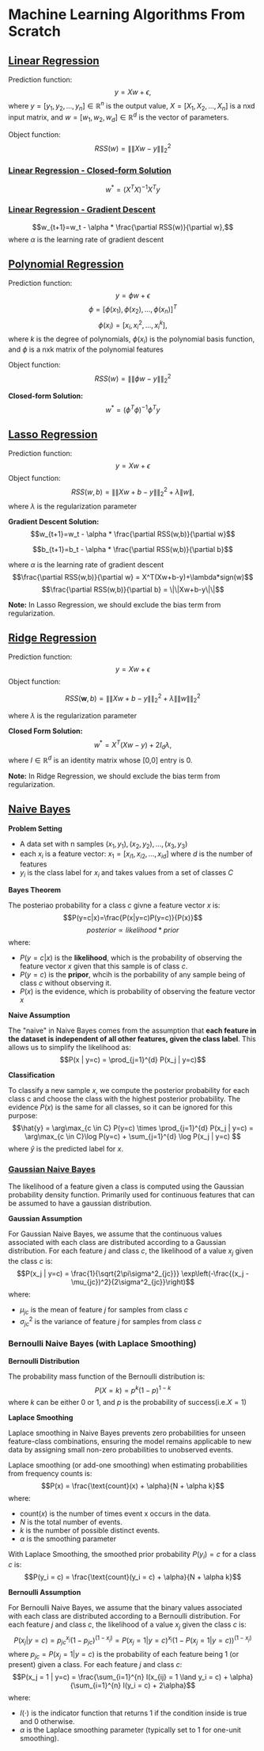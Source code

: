 # Machine Learning Algorithms From Scratch
## [Linear Regression](https://github.com/nclw1118/Machine-Learning-Algorithms-From-Scratch/tree/main/Linear%20Regression)
Prediction function: 
$$y=Xw+\epsilon,$$
where $y=[y_1,y_2,...,y_n] \in \mathbb{R}^n$ is the output value, $X=[X_1, X_2,...,X_n]$ is a nxd input matrix, and $w=[w_1, w_2, w_d] \in \mathbb{R}^d$ is the vector of parameters.

Object function: 
$$RSS(w)=\|\|Xw-y\|\|^{2}_{2}$$

### [Linear Regression - Closed-form Solution](https://github.com/nclw1118/Machine-Learning-Algorithms-From-Scratch/blob/main/Linear%20Regression/linReg.py)
$$w^*=(X^TX)^{-1}X^Ty$$

### [Linear Regression - Gradient Descent](https://github.com/nclw1118/Machine-Learning-Algorithms-From-Scratch/blob/main/Linear%20Regression/linRegGD.py)
$$w_{t+1}=w_t - \alpha * \frac{\partial RSS(w)}{\partial w},$$ where $\alpha$ is the learning rate of gradient descent

## [Polynomial Regression](https://github.com/nclw1118/Machine-Learning-Algorithms-From-Scratch/blob/main/Linear%20Regression/polyReg.py)
Prediction function:
$$y=\phi w+\epsilon$$
$$\phi=[\phi(x_1), \phi(x_2),...,\phi(x_n)]^T$$
$$\phi(x_i)=[x_i,x_i^2,...,x_i^k],$$
where $k$ is the degree of polynomials, $\phi(x_i)$ is the polynomial basis function, and $\phi$ is a nxk matrix of the polynomial features

Object function: 
$$RSS(w)=\|\|\phi w-y\|\|^{2}_{2}$$

**Closed-form Solution:** 
$$w^*=(\phi^T\phi)^{-1}\phi^Ty$$

## [Lasso Regression](https://github.com/nclw1118/Machine-Learning-Algorithms-From-Scratch/blob/main/Linear%20Regression/lassoReg.py)
Prediction function: 
$$y=Xw+\epsilon$$
Object function: 
$$RSS(w,b)=\|\|Xw+b-y\|\|^{2}_{2}+\lambda\|w\|,$$ where $\lambda$ is the regularization parameter

**Gradient Descent Solution:**
$$w_{t+1}=w_t - \alpha * \frac{\partial RSS(w,b)}{\partial w}$$

$$b_{t+1}=b_t - \alpha * \frac{\partial RSS(w,b)}{\partial b}$$ 

where $\alpha$ is the learning rate of gradient descent
$$\frac{\partial RSS(w,b)}{\partial w} = X^T(Xw+b-y)+\lambda*sign(w)$$
$$\frac{\partial RSS(w,b)}{\partial b} = \|\|Xw+b-y\|\|$$

**Note:** In Lasso Regression, we should exclude the bias term from regularization.

## [Ridge Regression](https://github.com/nclw1118/Machine-Learning-Algorithms-From-Scratch/blob/main/Linear%20Regression/ridgeReg.py)
Prediction function: 
$$y=Xw+\epsilon$$
Object function: 

$$RSS(\mathbf{w}, b) = \|\|Xw + b - y\|\|_2^2 + \lambda \|\|w\|\|_2^2$$

where $\lambda$ is the regularization parameter

**Closed Form Solution:** $$w^*=X^T(Xw-y)+2I_d\lambda,$$
where $I \in \mathbb{R}^d$ is an identity matrix whose [0,0] entry is 0.

**Note:** In Ridge Regression, we should exclude the bias term from regularization.

## [Naive Bayes](https://github.com/nclw1118/Machine-Learning-Algorithms-From-Scratch/tree/main/Naive%20Bayes)

**Problem Setting**

* A data set with n samples ${(x_1,y_1), (x_2,y_2),...,(x_3,y_3)}$
* each $x_i$ is a feature vector: $x_1=[x_{i1}, x_{i2},...,x_{id}]$ where $d$ is the number of features
* $y_i$ is the class label for $x_i$ and takes values from a set of classes $C$

**Bayes Theorem**

The posteriao probability for a class $c$ givne a feature vector $x$ is:
$$P(y=c|x)=\frac{P(x|y=c)P(y=c)}{P(x)}$$
$$posterior \varpropto likelihood * prior$$
where:
* $P(y=c|x)$ is the **likelihood**, which is the probability of observing the feature vector $x$ given that this sample is of class $c$.
* $P(y=c)$ is the **pripor**, whcih is the porbability of any sample being of class $c$ without observing it.
* $P(x)$ is the evidence, which is probability of observing the feature vector $x$

**Naive Assumption**

The "naive" in Naive Bayes comes from the assumption that **each feature in the dataset is independent of all other features, given the class label**. This allows us to simplify the likelihood as:
$$P(x | y=c) = \prod_{j=1}^{d} P(x_j | y=c)$$

**Classification**

To classify a new sample $x$, we compute the posterior probability for each class c and choose the class with the highest posterior probability. The evidence $P(x)$ is the same for all classes, so it can be ignored for this purpose:
$$\hat{y} = \arg\max_{c \in C} P(y=c) \times \prod_{j=1}^{d} P(x_j | y=c) = \arg\max_{c \in C}\log P(y=c) + \sum_{j=1}^{d} \log P(x_j | y=c)
$$
where $\hat{y}$ is the predicted label for $x$.

### [Gaussian Naive Bayes](https://github.com/nclw1118/Machine-Learning-Algorithms-From-Scratch/blob/main/Naive%20Bayes/GaussianNaiveBayes.py)
The likelihood of a feature given a class is computed using the Gaussian probability density function. Primarily used for continuous features that can be assumed to have a gaussian distribution. 

**Gaussian Assumption**

For Gaussian Naive Bayes, we assume that the continuous values associated with each class are distributed according to a Gaussian distribution. For each feature $j$ and class $c$, the likelihood of a value $x_{j}$ given the class $c$ is:
$$P(x_j | y=c) = \frac{1}{\sqrt{2\pi\sigma^2_{jc}}} \exp\left(-\frac{(x_j - \mu_{jc})^2}{2\sigma^2_{jc}}\right)$$
where:
* $\mu_{jc}$ is the mean of feature $j$ for samples from class $c$
* $\sigma_{jc}^{2}$ is the variance of feature $j$ for samples from class $c$

### Bernoulli Naive Bayes (with Laplace Smoothing)

**Bernoulli Distribution**

The probability mass function of the Bernoulli distribution is:
$$P(X=k) = p^k (1-p)^{1-k}$$
where $k$ can be either 0 or 1, and $p$ is the probability of success(i.e.$X=1$)

**Laplace Smoothing**

Laplace smoothing in Naive Bayes prevents zero probabilities for unseen feature-class combinations, ensuring the model remains applicable to new data by assigning small non-zero probabilities to unobserved events.

Laplace smoothing (or add-one smoothing) when estimating probabilities from frequency counts is:
$$P(x) = \frac{\text{count}(x) + \alpha}{N + \alpha k}$$
where:
* $\text{count}(x)$ is the number of times event x occurs in the data.
* $N$ is the total number of events.
* $k$ is the number of possible distinct events.
* $\alpha$ is the smoothing parameter

With Laplace Smoothing, the smoothed prior probability $P(y_i)=c$ for a class $c$ is:
$$P(y_i = c) = \frac{\text{count}(y_i = c) + \alpha}{N + \alpha k}$$

**Bernoulli Assumption**

For Bernoulli Naive Bayes, we assume that the binary values associated with each class are distributed according to a Bernoulli distribution. For each feature $j$ and class $c$, the likelihood of a value $x_{j}$ given the class $c$ is:
$$P(x_j | y=c) = p_{jc}^{x_j}(1-p_{jc})^{(1-{x_j})}=P(x_j=1|y=c)^{x_j}(1-P(x_j=1|y=c))^{(1-{x_j})}$$
where $p_{jc}=P(x_j=1|y=c)$ is the probability of each feature being 1 (or present) given a class. For each feature $j$ and class $c$:
$$P(x_j = 1 | y=c) = \frac{\sum_{i=1}^{n} I(x_{ij} = 1 \land y_i = c) + \alpha} {\sum_{i=1}^{n} I(y_i = c) + 2\alpha}$$
where:
* $I(\cdot)$ is the indicator function that returns 1 if the condition inside is true and 0 otherwise.
* $\alpha$  is the Laplace smoothing parameter (typically set to 1 for one-unit smoothing).
